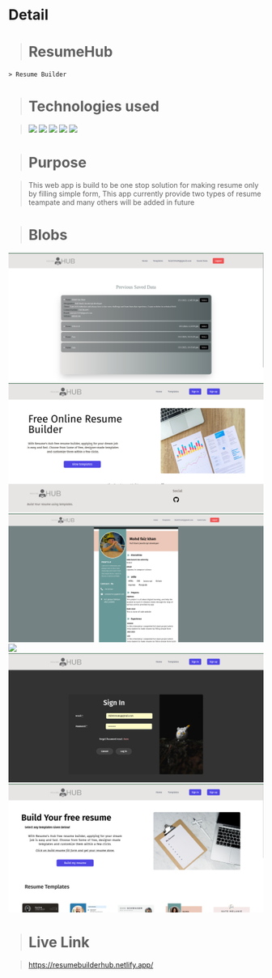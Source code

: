 # Detail

> # ResumeHub

    > Resume Builder

> # Technologies used

> ![](https://img.shields.io/badge/Front--end-ReactJs-%231182c2) ![](https://img.shields.io/badge/Back--end-NodeJs-%23c49beb) ![](https://img.shields.io/badge/State--management-Zustand-%23d9634d) ![](https://img.shields.io/badge/Styling-TailwindCSS-%230c7dbd) ![](https://img.shields.io/badge/DatabBase-MongoDB-%234ac41c)

> # Purpose

> This web app is build to be one stop solution for making resume only by filling simple form, This app currently provide two types of resume teampate and many others will be added in future

> # Blobs

![](https://github.com/mfaizk/Resume-Hub-Resume-Builder-/blob/master/resumeBuilderBlobs/detailPage.png)
![](https://github.com/mfaizk/Resume-Hub-Resume-Builder-/blob/master/resumeBuilderBlobs/homePage.png)
![](https://github.com/mfaizk/Resume-Hub-Resume-Builder-/blob/master/resumeBuilderBlobs/resumePage.png)
![](https://github.com/mfaizk/Resume-Hub-Resume-Builder-/blob/master/resumeBuilderBlobs/templates.png)
![](https://github.com/mfaizk/Resume-Hub-Resume-Builder-/blob/master/resumeBuilderBlobs/signinPage.png)
![](https://github.com/mfaizk/Resume-Hub-Resume-Builder-/blob/master/resumeBuilderBlobs/templatePage.png)

> # Live Link

> https://resumebuilderhub.netlify.app/


